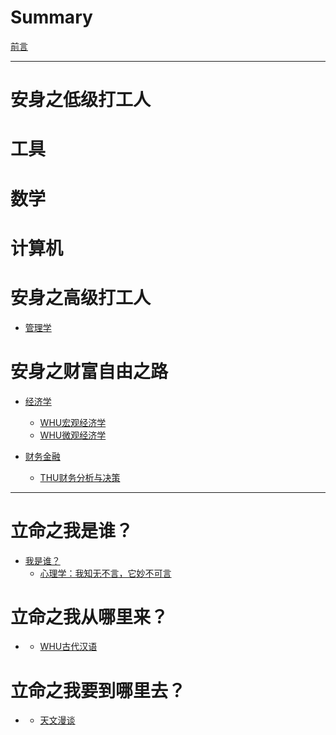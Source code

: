 # Summary

[前言](./前言.md)

---

# 安身之低级打工人

# 工具



# 数学



# 计算机


# 安身之高级打工人

- [管理学](./管理学.md)


# 安身之财富自由之路

- [经济学](./经济学.md)
  - [WHU宏观经济学](./Economics/WHU宏观经济学.md)
  - [WHU微观经济学](./Economics/WHU微观经济学.md)


- [财务金融](./财务金融.md)
  - [THU财务分析与决策](./FinTech/THU财务分析与决策.md)





---

# 立命之我是谁？

- [我是谁？](./我是谁？.md)
  - [心理学：我知无不言，它妙不可言](./liberal_arts/心理学：我知无不言，它妙不可言.md)

# 立命之我从哪里来？

- [](./我从哪里来？.md)
  - [WHU古代汉语](./liberal_arts/古代汉语.md)

# 立命之我要到哪里去？

- [](./我要到哪里去？.md)
  - [天文漫谈](./liberal_arts/天文漫谈.md)




